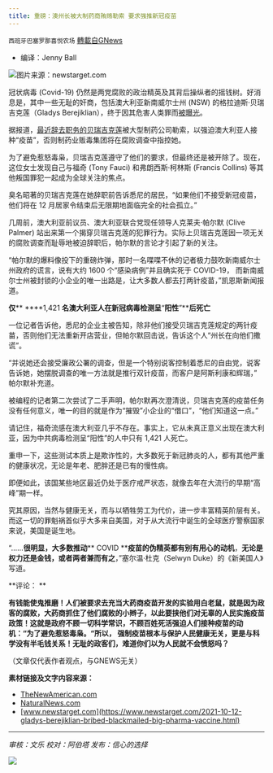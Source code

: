 ```yaml
---
title: 重磅：澳州长被大制药商贿赂勒索 要求强推新冠疫苗
---
```

`西班牙巴塞罗那喜悦农场` [轉載自GNews](https://gnews.org/zh-hans/1591075/)

- 编译：Jenny Ball


![](https://assets.gnews.org/wp-content/uploads/2021/10/Nurse-Injection-Syringe-Vaccine.jpg)图片来源：newstarget.com

冠状病毒 (Covid-19) 仍然是两党腐败的政治精英及其背后操纵者的摇钱树。好消息是，其中一些无耻的奸商，包括澳大利亚新南威尔士州 (NSW) 的格拉迪斯·贝瑞吉克莲（Gladys Berejiklian），终于因其危害人类罪而[被曝光](https://thenewamerican.com/shocking-allegation-disgraced-politician-was-blackmailed-by-big-pharma-interests-to-impose-vaccine-mandate/)。

据报道，[最近辞去职务的贝瑞吉克莲](https://www.naturalnews.com/2021-10-06-big-pharma-scandal-australia-berejiklian-covid-scam.html)被大型制药公司勒索，以强迫澳大利亚人接种“疫苗”，否则制药业贩毒集团将在腐败调查中指控她。

为了避免惹怒毒枭，贝瑞吉克莲遵守了他们的要求，但最终还是被开除了。现在，这位女士发现自己与福奇 (Tony Fauci) 和弗朗西斯·柯林斯 (Francis Collins) 等其他叛国罪犯一起成为全球关注的焦点。

臭名昭著的贝瑞吉克莲在她辞职前告诉悉尼的居民，“如果他们不接受新冠疫苗，他们将在 12 月居家令结束后无限期地面临完全的社会孤立。”

几周前，澳大利亚前议员、澳大利亚联合党现任领导人克莱夫·帕尔默 (Clive Palmer) 站出来第一个揭穿贝瑞吉克莲的犯罪行为。实际上贝瑞吉克莲因一项无关的腐败调查而耻辱地被迫辞职后，帕尔默的言论才引起了新的关注。

“帕尔默的爆料像投下的重磅炸弹，那时一名喋喋不休的记者极力鼓吹新南威尔士州政府的谎言，说有大约 1600 个“感染病例”并且确实死于 COVID-19， 而新南威尔士州被封锁的小企业的唯一出路是，让大多数人都去打两针疫苗，”凯恩斯新闻报道。

**仅**** ****1,421 ****名澳大利亚人在新冠病毒检测呈****“****阳性****”****后死亡**

一位记者告诉他，悉尼的企业主被告知，除非他们接受贝瑞吉克莲规定的两针疫苗，否则他们无法重新开店营业，但帕尔默回击说，告诉这个人“州长在向他们撒谎”。

“并说她还会接受廉政公署的调查，但是一个特别说客控制着悉尼的自由党，说客告诉她，她摆脱调查的唯一方法就是推行双针疫苗，而客户是阿斯利康和辉瑞，” 帕尔默补充道。

被编程的记者第二次尝试了二手声明，帕尔默再次澄清说，贝瑞吉克莲的疫苗任务没有任何意义，唯一的目的就是作为“摧毁”小企业的“借口”，“他们知道这一点。”

请记住，福奇流感在澳大利亚几乎不存在。事实上，它从未真正意义出现在澳大利亚，因为中共病毒检测呈“阳性”的人中只有 1,421 人死亡。

重申一下，这些测试本质上是欺诈性的，大多数死于新冠肺炎的人，都有其他严重的健康状况，无论是年老、肥胖还是已有的慢性病。

即便如此，该国某些地区最近仍处于医疗戒严状态，就像去年在大流行的早期“高峰”期一样。

究其原因，当然与健康无关，而与以牺牲劳工为代价，进一步丰富精英阶层有关。而这一切的罪魁祸首似乎大多来自美国，对于从大流行中诞生的全球医疗警察国家来说，美国是诞生地。

“……**很明显，大多数推动**** COVID ****疫苗的伪精英都有别有用心的动机**，**无论是权力还是金钱，或者两者兼而有之**，”塞尔温·杜克（Selwyn Duke）的《新美国人》写道。

**评论： **

**有钱能使鬼推磨！人们被要求去充当大药商疫苗开发的实验用白老鼠，就是因为政客的腐败，大药商抓住了他们腐败的小辫子，以此要挟他们对无辜的人民实施疫苗政策！这就是政府不顾一切科学常识，不顾百姓死活强迫人们接种疫苗的动机：“为了避免惹怒毒枭。“所以， 强制疫苗根本与保护人民健康无关，更是与科学没有半毛钱关系！无耻的政客们，难道你们以为人民就不会愤怒吗？**

（文章仅代表作者观点，与GNEWS无关）

**素材链接及文字内容来源：**

- [TheNewAmerican.com](https://thenewamerican.com/shocking-allegation-disgraced-politician-was-blackmailed-by-big-pharma-interests-to-impose-vaccine-mandate/)
- [NaturalNews.com](https://www.naturalnews.com/2021-10-06-big-pharma-scandal-australia-berejiklian-covid-scam.html)
- [www.newstarget.com](https://www.newstarget.com/2021-10-12-gladys-berejiklian-bribed-blackmailed-big-pharma-vaccine.html)


* * *

*审核：文乐
校对：阿伯塔
发布：信心的选择*

![](https://assets.gnews.org/wp-content/uploads/2021/10/GNEWS_CH.-1-1.jpeg)

